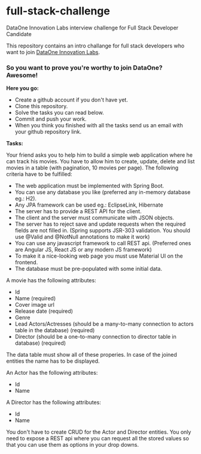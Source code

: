 # full-stack-challenge
DataOne Innovation Labs interview challenge for Full Stack Developer Candidate

This repository contains an intro challange for full stack developers who want to join [DataOne Innovation Labs](http://dataone.io).

### So you want to prove you're worthy to join DataOne? Awesome!

**Here you go:**
* Create a github account if you don't have yet.
* Clone this repository.
* Solve the tasks you can read below.
* Commit and push your work.
* When you think you finished with all the tasks send us an email with your github repository link.

**Tasks:**

Your friend asks you to help him to build a simple web application where he can track his movies. You have to allow him to create, update, delete and list movies in a table (with pagination, 10 movies per page). The following criteria have to be fulfilled:
* The web application must be implemented with Spring Boot.
* You can use any database you like (preferred any in-memory database eg.: H2).
* Any JPA framework can be used eg.: EclipseLink, Hibernate
* The server has to provide a REST API for the client.
* The client and the server must communicate with JSON objects.
* The server has to reject save and update requests when the required fields are not filled in. (Spring supports JSR-303 validation. You should use @Valid and @NotNull annotations to make it work)
* You can use any javascript framework to call REST api. (Preferred ones are Angular JS, React JS or any modern JS framework)
* To make it a nice-looking web page you must use Material UI on the frontend.
* The database must be pre-populated with some initial data.

A movie has the following attributes:
* Id
* Name (required)
* Cover image url
* Release date (required)
* Genre
* Lead Actors/Actresses (should be a many-to-many connection to actors table in the database) (required)
* Director (should be a one-to-many connection to director table in database) (required)

The data table must show all of these properies. In case of the joined entities the name has to be displayed.

An Actor has the following attributes:
* Id
* Name

A Director has the following attributes:
* Id
* Name

You don't have to create CRUD for the Actor and Director entities. You only need to expose a REST api where you can request all the stored values so that you can use them as options in your drop downs.
